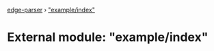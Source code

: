 [edge-parser](../README.md) › ["example/index"](_example_index_.md)

# External module: "example/index"



